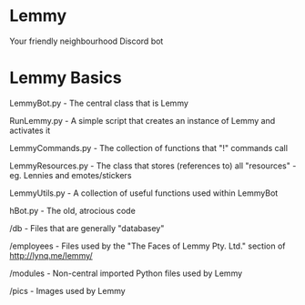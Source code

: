 # Lemmy
Your friendly neighbourhood Discord bot

# Lemmy Basics
LemmyBot.py - The central class that is Lemmy

RunLemmy.py - A simple script that creates an instance of Lemmy and activates it

LemmyCommands.py - The collection of functions that "!" commands call

LemmyResources.py - The class that stores (references to) all "resources" - eg. Lennies and emotes/stickers

LemmyUtils.py - A collection of useful functions used within LemmyBot

hBot.py - The old, atrocious code



/db - Files that are generally "databasey"

/employees - Files used by the "The Faces of Lemmy Pty. Ltd." section of http://lynq.me/lemmy/

/modules - Non-central imported Python files used by Lemmy

/pics - Images used by Lemmy